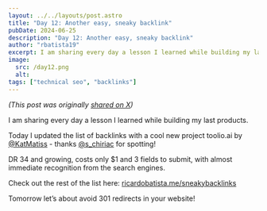 ```yaml
---
layout: ../../layouts/post.astro
title: "Day 12: Another easy, sneaky backlink"
pubDate: 2024-06-25
description: "Day 12: Another easy, sneaky backlink"
author: "rbatista19"
excerpt: I am sharing every day a lesson I learned while building my last products. Today it will be about a new, powerful backlink.
image:
  src: /day12.png
  alt:
tags: ["technical seo", "backlinks"]
---
```


_(This post was originally [shared on X](https://x.com/rbatista19/status/1805597291270623653))_

I am sharing every day a lesson I learned while building my last products.

Today I updated the list of backlinks with a cool new project toolio.ai by [@KatMatiss](https://x.com/KatMatiss) - thanks [@s_chiriac](https://x.com/s_chiriac) for spotting!

DR 34 and growing, costs only $1 and 3 fields to submit, with almost immediate recognition from the search engines.

Check out the rest of the list here: [ricardobatista.me/sneakybacklinks](https://ricardobatista.me/sneakybacklinks)

Tomorrow let’s about avoid 301 redirects in your website!
